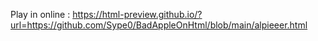 Play in online : https://html-preview.github.io/?url=https://github.com/Sype0/BadAppleOnHtml/blob/main/alpieeer.html
